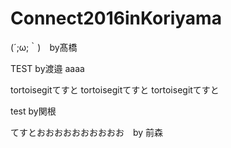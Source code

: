 # Connect2016inKoriyama

(´;ω;｀)　by髙橋

TEST by渡邉 aaaa

tortoisegitてすと
tortoisegitてすと
tortoisegitてすと

test by関根

てすとおおおおおおおおおお　by 前森
